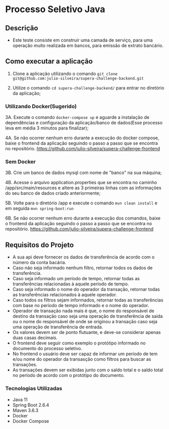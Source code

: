 # Processo Seletivo Java

## Descrição 

- Este teste consiste em construir uma camada de serviço, para uma operação muito realizada em bancos, para emissão de extrato bancário.


## Como executar a aplicação 

1. Clone a aplicação utilizando o comando `git clone git@github.com:julio-silveira/supera-challenge-backend.git`

2. Utilize o comando `cd supera-challenge-backend/` para entrar no diretório da aplicação;

### Utilizando Docker(Sugerido)

3A. Execute o comando `docker-compose up` e aguarde a instalação de dependências e configuração da aplicação/banco de dados(Esse processo leva em média 3 minutos para finalizar);

4A. Se não ocorrer nenhum erro durante a execução do docker compose, baixe o frontend da aplicação seguindo o passo a passo que se encontra no repositório. https://github.com/julio-silveira/supera-challenge-frontend

### Sem Docker
   
 3B. Crie um banco de dados mysql com nome de "banco" na sua máquina; 
 
 4B. Acesse o arquivo application.properties que se encontra no caminho /app/src/main/resources e altere as 3 primeiras linhas com as informações do seu banco de dados criado anteriormente;
 
 5B. Volte para o diretório /app e execute o comando `mvn clean install` e em seguida `mvn spring-boot:run`
  
 6B. Se não ocorrer nenhum erro durante a execução dos comandos, baixe o frontend da aplicação seguindo o passo a passo que se encontra no repositório. https://github.com/julio-silveira/supera-challenge-frontend 

## Requisitos do Projeto

- A sua api deve fornecer os dados de transferência de acordo com o número da conta bacária.
- Caso não seja informado nenhum filtro, retornar  todos os dados de transferência.
- Caso seja informado um período de tempo, retornar todas as transferências relacionadas à aquele período de tempo.
- Caso seja informado o nome do operador da transação, retornar todas as transferências relacionados à aquele operador.
- Caso todos os filtros sejam informados, retornar todas as transferências com base no período de tempo informado e o nome do operador.
- Operador de transação nada mais é que, o nome do responsável de destino da transação caso seja uma operação de transferência de saida ou o nome do responsável de onde se originou a transação caso seja uma operação de transferência de entrada.
- Os valores devem ser de ponto flutuante, e deve-se considerar apenas duas casas decimais.
- O frontend deve seguir como exemplo o protótipo informado no documento do processo seletivo.
- No frontend o usuário deve ser capaz de informar um período de tem e/ou nome do operador da transasção como filtros para buscar as transações.
- As transações devem ser exibidas junto com o saldo total e o saldo total no período de acordo com o protótipo do documento.

### Tecnologias Utilizadas

- Java 11
- Spring Boot 2.6.4
- Maven 3.6.3
- Docker
- Docker Compose
